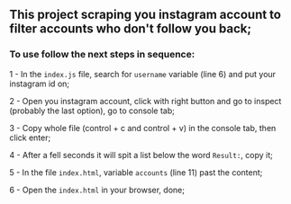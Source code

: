 ## This project scraping you instagram account to filter accounts who don't follow you back;

### To use follow the next steps in sequence:

1 - In the `index.js` file, search for `username` variable (line 6) and put your instagram id on;

2 - Open you instagram account, click with right button and go to inspect (probably the last option), go to console tab;

3 - Copy whole file (control + c and control + v) in the console tab, then click enter;

4 - After a fell seconds it will spit a list below the word `Result:`, copy it;

5 - In the file `index.html`, variable `accounts` (line 11) past the content;

6 - Open the `index.html` in your browser, done;
